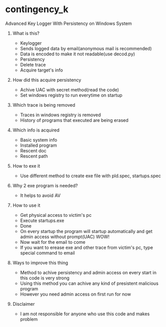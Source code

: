 # contingency_k
Advanced Key Logger With Persistency on Windows System

1. What is this?
   - Keylogger
   - Sends logged data by email(anonymous mail is recommended)
   - Data is encoded to make it not readable(use decod.py)
   - Persistency
   - Delete trace
   - Acquire target's info
     
2. How did this acquire persistency
   - Achive UAC with secret method(read the code)
   - Set windows registry to run everytime on startup
     
3. Which trace is being removed
   - Traces in windows registry is removed
   - History of programs that executed are being erased
     
4. Which info is acquired
   - Basic system info
   - Installed program
   - Rescent doc
   - Rescent path
     
5. How to exe it
   - Use different method to create exe file with pld.spec, startups.spec
     
6. Why 2 exe program is needed?
   - It helps to avoid AV
     
8. How to use it
   - Get physical access to victim's pc
   - Execute startups.exe
   - Done
   - On every startup the program will startup automatically and get admin access without prompt(UAC) WOW!
   - Now wait for the email to come
   - If you want to erease exe and other trace from victim's pc, type special command to email

9. Ways to improve this thing
    - Method to achive persistency and admin access on every start in this code is very strong
    - Using this method you can achive any kind of presistent malicious program
    - However you need admin access on first run for now
      
11. Disclaimer
    - I am not responsible for anyone who use this code and makes problem

